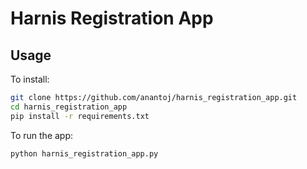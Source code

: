 # Harnis Registration App

## Usage

To install:
```sh
git clone https://github.com/anantoj/harnis_registration_app.git
cd harnis_registration_app
pip install -r requirements.txt
```

To run the app:
```sh
python harnis_registration_app.py
```
